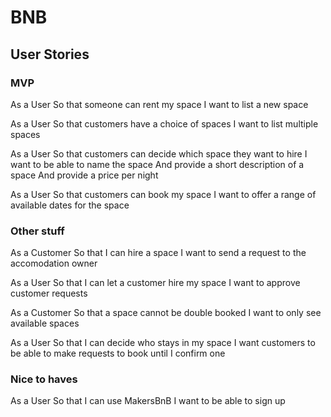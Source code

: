 # BNB
## User Stories
### MVP

As a User
So that someone can rent my space
I want to list a new space

As a User
So that customers have a choice of spaces
I want to list multiple spaces

As a User
So that customers can decide which space they want to hire
I want to be able to name the space
And provide a short description of a space
And provide a price per night

As a User
So that customers can book my space
I want to offer a range of available dates for the space

### Other stuff

As a Customer
So that I can hire a space
I want to send a request to the accomodation owner

As a User
So that I can let a customer hire my space
I want to approve customer requests

As a Customer
So that a space cannot be double booked
I want to only see available spaces

As a User
So that I can decide who stays in my space
I want customers to be able to make requests to book until I confirm one

### Nice to haves

As a User
So that I can use MakersBnB
I want to be able to sign up
